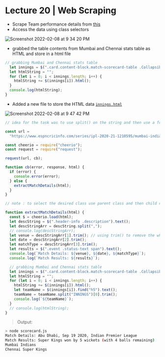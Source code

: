 # Lecture 20 | Web Scraping

- Scrape Team performance details from [this](https://www.espncricinfo.com//series/ipl-2020-21-1210595/mumbai-indians-vs-chennai-super-kings-1st-match-1216492/full-scorecard)
- Access the data using class selectors

![Screenshot 2022-02-08 at 9 34 20 PM](https://user-images.githubusercontent.com/28717686/153027066-2352ca69-cd87-468d-b641-3b718248cb92.png)

- grabbed the table contents from Mumbai and Chennai stats table as HTML and store in a html file

```js
// grabbing Mumbai and Chennai stats table
  let innings = $(".card.content-block.match-scorecard-table .Collapsible");
  let htmlString = "";
  for (let i = 0; i < innings.length; i++) {
    htmlString += $(innings[i]).html();
  }
  console.log(htmlString);
}
```

- Added a new file to store the HTML data [`innings.html`](https://thatbeautifuldream.github.io/pepcoding-webdev/lecture-020/espn-scraper/innings.html)

![Screenshot 2022-02-08 at 9 47 42 PM](https://user-images.githubusercontent.com/28717686/153029878-945d1b7b-dfb8-4d3b-85f3-407ba48ce499.png)

```js
// idea for the task was to use split() on the string and then use a for loop to iterate through the array

const url =
  "https://www.espncricinfo.com/series/ipl-2020-21-1210595/mumbai-indians-vs-chennai-super-kings-1st-match-1216492/full-scorecard";

const cheerio = require("cheerio");
const request = require("request");

request(url, cb);

function cb(error, response, html) {
  if (error) {
    console.error(error);
  } else {
    extractMatchDetails(html);
  }
}

// note : to select the desired class use parent class and then child class (desendent)

function extractMatchDetails(html) {
  const $ = cheerio.load(html);
  let descString = $(".header-info .description").text();
  let descStringArr = descString.split(",");
  // console.log(descStringArr);
  let venue = descStringArr[1].trim(); // using trim() to remove the white space is a good practice
  let date = descStringArr[2].trim();
  let matchType = descStringArr[3].trim();
  let results = $(".event .status-text span").text();
  console.log(`Match Details: ${venue}, ${date}, ${matchType}`);
  console.log(`Match Results: ${results}`);

  // grabbing Mumbai and Chennai stats table
  let innings = $(".card.content-block.match-scorecard-table .Collapsible");
  let htmlString = "";
  for (let i = 0; i < innings.length; i++) {
    htmlString += $(innings[i]).html();
    let teamName = $(innings[i]).find("h5").text();
    teamName = teamName.split("INNINGS")[0].trim();
    console.log(`${teamName}`);
  }
  // console.log(htmlString);
}
```

> Output:

```bash
> node scorecard.js
Match Details: Abu Dhabi, Sep 19 2020, Indian Premier League
Match Results: Super Kings won by 5 wickets (with 4 balls remaining)
Mumbai Indians
Chennai Super Kings
```

